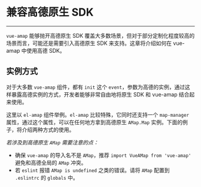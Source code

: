# 兼容高德原生 SDK

---

`vue-amap` 能够抛开高德原生 SDK 覆盖大多数场景，但对于部分定制化程度较高的场景而言，可能还是需要引入高德原生 SDK 来支持。这章将介绍如何在 vue-amap 中使用高德 SDK。


## 实例方式

对于大多数 `vue-amap` 组件，都有 `init` 这个 `event`，参数为高德的实例，通过这样暴露高德实例的方式，开发者能够非常自由地将原生 SDK 和 vue-amap 结合起来使用。

这里以 `el-amap` 组件举例。`el-amap` 比较特殊，它同时还支持一个 `map-manager` 属性，通过这个属性，可以在任何地方拿到高德原生 `AMap.Map` 实例。下面的例子，将介绍两种方式的使用。

*若涉及到高德原生 `AMap` 需要注意的点：*

* 确保 `vue-amap` 的导入名不是 `AMap`，推荐 `import VueAMap from 'vue-amap'` 避免和高德全局的 `AMap` 冲突。
* 若 `eslint` 报错 `AMap is undefined` 之类的错误。请将 `AMap` 配置到 `.eslintrc` 的 `globals` 中。

<vuep template="#example"></vuep>

<script v-pre type="text/x-template" id="example">

  <template>
    <div class="amap-page-container">
      <el-amap vid="amapDemo"  :center="center" :map-manager="amapManager" :zoom="zoom" :events="events" class="amap-demo">
      </el-amap>

      <div class="toolbar">
        <button @click="add()">add marker</button>
      </div>
    </div>
  </template>

  <style>
    .amap-demo {
      height: 300px;
    }
  </style>

  <script>
    // NPM 方式
    // import { AMapManager } from 'vue-amap';
    // CDN 方式
    let amapManager = new VueAMap.AMapManager();
    module.exports = {
      data: function() {
        return {
          zoom: 12,
          center: [121.59996, 31.197646],
          amapManager,
          events: {
            init(o) {
              let marker = new AMap.Marker({
                position: [121.59996, 31.197646]
              });

              marker.setMap(o);
            }
          }
        };
      },

      methods: {
        add() {
          let o = amapManager.getMap();
          let marker = new AMap.Marker({
            position: [121.59996, 31.177646]
          });

          marker.setMap(o);
        }
      }
    };
  </script>

</script>
